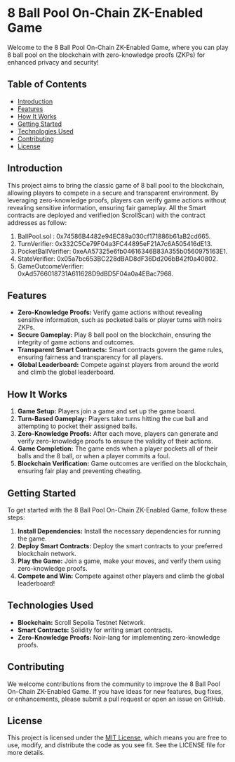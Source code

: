
# 8 Ball Pool On-Chain ZK-Enabled Game

Welcome to the 8 Ball Pool On-Chain ZK-Enabled Game, where you can play 8 ball pool on the blockchain with zero-knowledge proofs (ZKPs) for enhanced privacy and security!

## Table of Contents

- [Introduction](#introduction)
- [Features](#features)
- [How It Works](#how-it-works)
- [Getting Started](#getting-started)
- [Technologies Used](#technologies-used)
- [Contributing](#contributing)
- [License](#license)

## Introduction

This project aims to bring the classic game of 8 ball pool to the blockchain, allowing players to compete in a secure and transparent environment. By leveraging zero-knowledge proofs, players can verify game actions without revealing sensitive information, ensuring fair gameplay. All the Smart contracts are deployed and verified(on ScrollScan) with the contract addresses as follow:
1. BallPool.sol :  0x74586B4482e94EC89a030cf171886b61aB2cd665.
2. TurnVerifier: 0x332C5Ce79F04a3FC44895eF21A7c6A505416dE13.
3. PocketBallVerifier: 0xeAA57325e6fb04616346B83A355b0560975163E1.
4. StateVerifier: 0x05a7bc653BC228dBAD8dF36Dd206bB42f0a40802.
5. GameOutcomeVerifier: 0xAd5766018731A611628D9dBD5F04a0a4EBac7968.


## Features

- **Zero-Knowledge Proofs:** Verify game actions without revealing sensitive information, such as pocketed balls or player turns with noirs ZKPs.
- **Secure Gameplay:** Play 8 ball pool on the blockchain, ensuring the integrity of game actions and outcomes.
- **Transparent Smart Contracts:** Smart contracts govern the game rules, ensuring fairness and transparency for all players.
- **Global Leaderboard:** Compete against players from around the world and climb the global leaderboard.

## How It Works

1. **Game Setup:** Players join a game and set up the game board.
2. **Turn-Based Gameplay:** Players take turns hitting the cue ball and attempting to pocket their assigned balls.
3. **Zero-Knowledge Proofs:** After each move, players can generate and verify zero-knowledge proofs to ensure the validity of their actions.
4. **Game Completion:** The game ends when a player pockets all of their balls and the 8 ball, or when a player commits a foul.
5. **Blockchain Verification:** Game outcomes are verified on the blockchain, ensuring fair play and preventing cheating.

## Getting Started

To get started with the 8 Ball Pool On-Chain ZK-Enabled Game, follow these steps:

1. **Install Dependencies:** Install the necessary dependencies for running the game.
2. **Deploy Smart Contracts:** Deploy the smart contracts to your preferred blockchain network.
3. **Play the Game:** Join a game, make your moves, and verify them using zero-knowledge proofs.
4. **Compete and Win:** Compete against other players and climb the global leaderboard!

## Technologies Used

- **Blockchain:** Scroll Sepolia Testnet Network.
- **Smart Contracts:** Solidity for writing smart contracts.
- **Zero-Knowledge Proofs:** Noir-lang  for implementing zero-knowledge proofs.

## Contributing

We welcome contributions from the community to improve the 8 Ball Pool On-Chain ZK-Enabled Game. If you have ideas for new features, bug fixes, or enhancements, please submit a pull request or open an issue on GitHub.

## License

This project is licensed under the [MIT License](LICENSE), which means you are free to use, modify, and distribute the code as you see fit. See the LICENSE file for more details.
